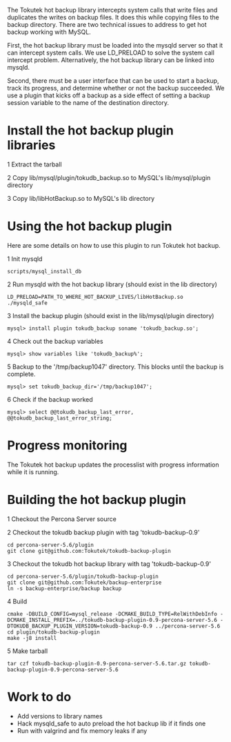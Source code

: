 The Tokutek hot backup library intercepts system calls that write files and duplicates the writes on backup files. It does this while copying files to the backup directory.  There are two technical issues to address to get hot backup working with MySQL.

First, the hot backup library must be loaded into the mysqld server so that it can intercept system calls.  We use LD_PRELOAD to solve the system call intercept problem.  Alternatively, the hot backup library can be linked into mysqld.

Second, there must be a user interface that can be used to start a backup, track its progress, and determine whether or not the backup succeeded.  We use a plugin that kicks off a backup as a side effect of setting a backup session variable to the name of the destination directory.

# Install the hot backup plugin libraries
1 Extract the tarball

2 Copy lib/mysql/plugin/tokudb_backup.so to MySQL's lib/mysql/plugin directory

3 Copy lib/libHotBackup.so to MySQL's lib directory

# Using the hot backup plugin
Here are some details on how to use this plugin to run Tokutek hot backup.

1 Init mysqld
```
scripts/mysql_install_db
```

2 Run mysqld with the hot backup library (should exist in the lib directory)
```
LD_PRELOAD=PATH_TO_WHERE_HOT_BACKUP_LIVES/libHotBackup.so ./mysqld_safe
```

3 Install the backup plugin (should exist in the lib/mysql/plugin directory)
```
mysql> install plugin tokudb_backup soname 'tokudb_backup.so';
````

4 Check out the backup variables
```
mysql> show variables like 'tokudb_backup%';
```

5 Backup to the '/tmp/backup1047' directory.  This blocks until the backup is complete.
```
mysql> set tokudb_backup_dir='/tmp/backup1047';
```

6 Check if the backup worked
```
mysql> select @@tokudb_backup_last_error, @@tokudb_backup_last_error_string;
```

# Progress monitoring
The Tokutek hot backup updates the processlist with progress information while it is running.

# Building the hot backup plugin
1 Checkout the Percona Server source

2 Checkout the tokudb backup plugin with tag 'tokudb-backup-0.9'
```
cd percona-server-5.6/plugin
git clone git@github.com:Tokutek/tokudb-backup-plugin
```

3 Checkout the tokudb hot backup library with tag 'tokudb-backup-0.9'
```
cd percona-server-5.6/plugin/tokudb-backup-plugin
git clone git@github.com:Tokutek/backup-enterprise
ln -s backup-enterprise/backup backup
```

4 Build
```
cmake -DBUILD_CONFIG=mysql_release -DCMAKE_BUILD_TYPE=RelWithDebInfo -DCMAKE_INSTALL_PREFIX=../tokudb-backup-plugin-0.9-percona-server-5.6 -DTOKUDB_BACKUP_PLUGIN_VERSION=tokudb-backup-0.9 ../percona-server-5.6
cd plugin/tokudb-backup-plugin
make -j8 install
```

5 Make tarball
```
tar czf tokudb-backup-plugin-0.9-percona-server-5.6.tar.gz tokudb-backup-plugin-0.9-percona-server-5.6
```

# Work to do
- Add versions to library names
- Hack mysqld_safe to auto preload the hot backup lib if it finds one
- Run with valgrind and fix memory leaks if any